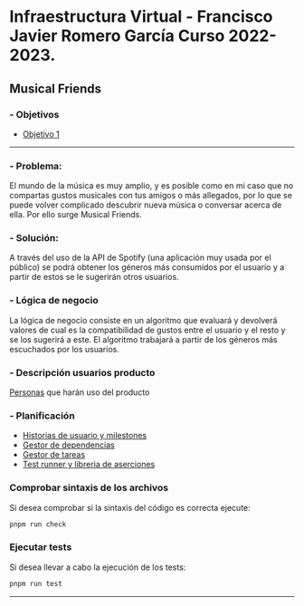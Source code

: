 # Infraestructura Virtual - Francisco Javier Romero García Curso 2022-2023.
## Musical Friends 

### - Objetivos
  - [Objetivo 1](docs/Objetivos/Objetivo-1.md) 

 ---

### - Problema:

  El mundo de la música es muy amplio, y es posible como en mi caso que no compartas gustos musicales con tus amigos o más allegados, por lo que se puede volver complicado descubrir nueva música o conversar acerca de ella. Por ello surge Musical Friends.
  
### - Solución:
  
  A través del uso de la API de Spotify (una aplicación muy usada por el público) se podrá obtener los géneros más consumidos por el usuario y a partir de estos se le sugerirán otros usuarios.
 

 ### - Lógica de negocio
La lógica de negocio consiste en un algoritmo que evaluará y devolverá valores de cual es la compatibilidad de gustos entre el usuario y el resto y se los sugerirá a este. El algoritmo trabajará a partir de los géneros más escuchados por los usuarios.

 ### - Descripción usuarios producto
  [Personas](/docs/personas.md) que harán uso del producto
 
 ### - Planificación
  - [Historias de usuario y milestones](/docs/planteamiento.md)
  - [Gestor de dependencias](/docs/gestor-dependencias.md)
  - [Gestor de tareas](/docs/gestor-tareas.md)
  - [Test runner y libreria de aserciones](/docs/test-runner-libreria-aserciones.md)

 ### Comprobar sintaxis de los archivos
  Si desea comprobar si la sintaxis del código es correcta ejecute:
  ```bash
  pnpm run check
  ```

  ### Ejecutar tests
  Si desea llevar a cabo la ejecución de los tests:
  ```bash
  pnpm run test
  ```
  ---
